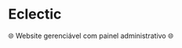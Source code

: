 # Eclectic

:globe_with_meridians: Website gerenciável com painel administrativo :globe_with_meridians:
